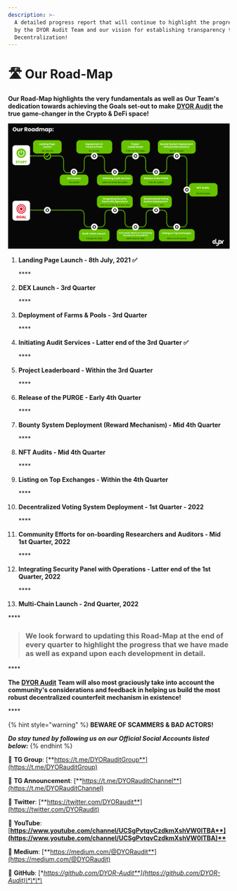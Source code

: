 ```yaml
---
description: >-
  A detailed progress report that will continue to highlight the progress made
  by the DYOR Audit Team and our vision for establishing transparency through
  Decentralization!
---
```


# 🛣️ Our Road-Map

**Our Road-Map highlights the very fundamentals as well as Our Team's dedication towards achieving the Goals set-out to make** [**DYOR Audit**](https://dyoraudit.com) **the true game-changer in the Crypto & DeFi space!**

![The DYOR Audit - Road Map](.gitbook/assets/dyor-audit-road-map-1-.jpg)

1. **Landing Page Launch - 8th July, 2021 ✅**

   \*\*\*\*

2. **DEX Launch - 3rd Quarter** 

   \*\*\*\*

3. **Deployment of Farms & Pools - 3rd Quarter** 

   \*\*\*\*

4. **Initiating Audit Services - Latter end of the 3rd Quarter ✅**

   \*\*\*\*

5. **Project Leaderboard - Within the 3rd Quarter** 

   \*\*\*\*

6. **Release of the PURGE - Early 4th Quarter**

   \*\*\*\*

7. **Bounty System Deployment \(Reward Mechanism\) - Mid 4th Quarter**

   \*\*\*\*

8. **NFT Audits - Mid 4th Quarter**

   \*\*\*\*

9. **Listing on Top Exchanges - Within the 4th Quarter**

   \*\*\*\*

10. **Decentralized Voting System Deployment - 1st Quarter - 2022**

    \*\*\*\*

11. **Community Efforts for on-boarding Researchers and Auditors - Mid 1st Quarter, 2022**

    \*\*\*\*

12. **Integrating Security Panel with Operations - Latter end of the 1st Quarter, 2022**

    \*\*\*\*

13. **Multi-Chain Launch - 2nd Quarter, 2022**

\*\*\*\*

> ### **We look forward to updating this Road-Map at the end of every quarter to highlight the progress that we have made as well as expand upon each development in detail.**

\*\*\*\*

**The** [**DYOR Audit**](https://dyoraudit.com) **Team will also most graciously take into account the community's considerations and feedback in helping us build the most robust decentralized counterfeit mechanism in existence!**

\*\*\*\*

{% hint style="warning" %}
**BEWARE OF SCAMMERS & BAD ACTORS!**

_**Do stay tuned by following us on our Official Social Accounts listed below:**_
{% endhint %}

📲 **TG Group**: [**https://t.me/DYORauditGroup**](https://t.me/DYORauditGroup)

📲 **TG Announcement**: [**https://t.me/DYORauditChannel**](https://t.me/DYORauditChannel)

📲 **Twitter**: [**https://twitter.com/DYORaudit**](https://twitter.com/DYORaudit)

📲 **YouTube**: [**https://www.youtube.com/channel/UCSgPvtqvCzdkmXshVW0lTBA**](https://www.youtube.com/channel/UCSgPvtqvCzdkmXshVW0lTBA)**​**

📲 **Medium**: [**https://medium.com/@DYORaudit**](https://medium.com/@DYORaudit)

📲 **GitHub**: [**https://github.com/DYOR-Audit**](https://github.com/DYOR-Audit)\*\*\*\*

